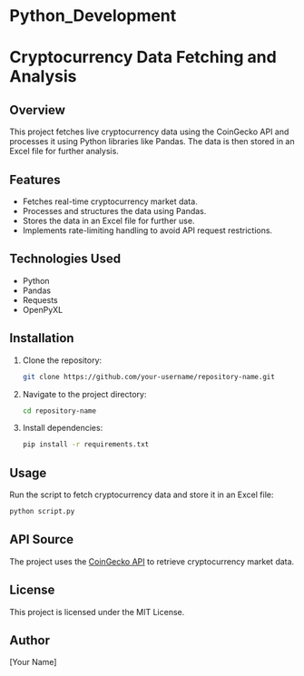 # Python_Development

# Cryptocurrency Data Fetching and Analysis

## Overview
This project fetches live cryptocurrency data using the CoinGecko API and processes it using Python libraries like Pandas. The data is then stored in an Excel file for further analysis.

## Features
- Fetches real-time cryptocurrency market data.
- Processes and structures the data using Pandas.
- Stores the data in an Excel file for further use.
- Implements rate-limiting handling to avoid API request restrictions.

## Technologies Used
- Python
- Pandas
- Requests
- OpenPyXL

## Installation
1. Clone the repository:
   ```bash
   git clone https://github.com/your-username/repository-name.git
   ```
2. Navigate to the project directory:
   ```bash
   cd repository-name
   ```
3. Install dependencies:
   ```bash
   pip install -r requirements.txt
   ```

## Usage
Run the script to fetch cryptocurrency data and store it in an Excel file:
```bash
python script.py
```

## API Source
The project uses the [CoinGecko API](https://www.coingecko.com/en/api) to retrieve cryptocurrency market data.

## License
This project is licensed under the MIT License.

## Author
[Your Name]

